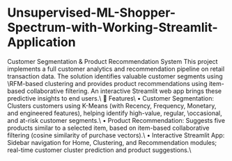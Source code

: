 # Unsupervised-ML-Shopper-Spectrum-with-Working-Streamlit-Application
Customer Segmentation & Product Recommendation System
This project implements a full customer analytics and recommendation pipeline on retail transaction data. The solution identifies valuable customer segments using \\RFM-based clustering and provides product recommendations using item-based collaborative filtering. An interactive Streamlit web app brings these predictive insights to end users.\\
🚀 Features\\
	•	Customer Segmentation: Clusters customers using K-Means (with Recency, Frequency, Monetary, and engineered features), helping identify high-value, regular, \\occasional, and at-risk customer segments.\\
	•	Product Recommendation: Suggests five products similar to a selected item, based on item-based collaborative filtering (cosine similarity of purchase vectors).\\
	•	Interactive Streamlit App: Sidebar navigation for Home, Clustering, and Recommendation modules; real-time customer cluster prediction and product suggestions.\\
